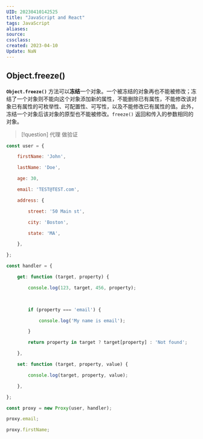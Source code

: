 ```yaml
---
UID: 20230410142525 
title: "JavaScript and React"
tags: JavaScript
aliases: 
source: 
cssclass: 
created: 2023-04-10
Update: NaN
---
```


##  Object.freeze() 
**`Object.freeze()`** 方法可以**冻结**一个对象。一个被冻结的对象再也不能被修改；冻结了一个对象则不能向这个对象添加新的属性，不能删除已有属性，不能修改该对象已有属性的可枚举性、可配置性、可写性，以及不能修改已有属性的值。此外，冻结一个对象后该对象的原型也不能被修改。`freeze()` 返回和传入的参数相同的对象。

>[!question]
>代理
>做验证

```js
const user = {

    firstName: 'John',

    lastName: 'Doe',

    age: 30,

    email: 'TEST@TEST.com',

    address: {

        street: '50 Main st',

        city: 'Boston',

        state: 'MA',

    },

};

const handler = {

    get: function (target, property) {

        console.log(123, target, 456, property);

  

        if (property === 'email') {

            console.log('My name is email');

        }

        return property in target ? target[property] : 'Not found';

    },

    set: function (target, property, value) {

        console.log(target, property, value);

    },

};

const proxy = new Proxy(user, handler);

proxy.email;

proxy.firstName;
```


